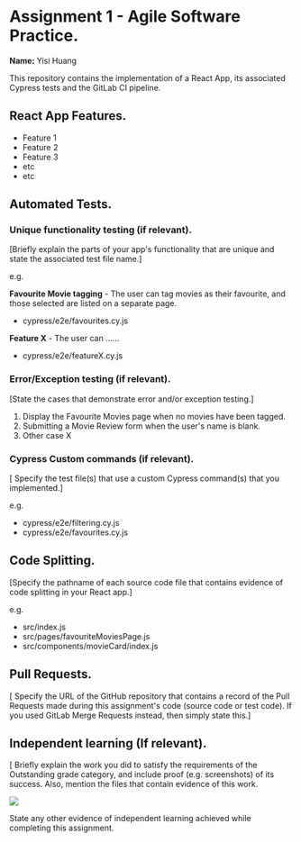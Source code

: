 # Assignment 1 - Agile Software Practice.

__Name:__ Yisi Huang

This repository contains the implementation of a React App, its associated Cypress tests and the GitLab CI pipeline.

## React App Features.

 
+ Feature 1
+ Feature 2
+ Feature 3
+ etc
+ etc

## Automated Tests.

### Unique functionality testing (if relevant).

[Briefly explain the parts of your app's  functionality that are unique and state the associated test file name.] 

e.g.

__Favourite Movie tagging__ - The user can tag movies as their favourite, and those selected are listed on a separate page.

+ cypress/e2e/favourites.cy.js

__Feature X__ - The user can ......

+ cypress/e2e/featureX.cy.js

### Error/Exception testing (if relevant).

[State the cases that demonstrate error and/or exception testing.]

1. Display the Favourite Movies page when no movies have been tagged.
1. Submitting a Movie Review form when the user's name is blank.
1. Other case X

### Cypress Custom commands (if relevant).

[ Specify the test file(s) that use a custom Cypress command(s) that you implemented.]

e.g.
+ cypress/e2e/filtering.cy.js
+ cypress/e2e/favourites.cy.js

## Code Splitting.

[Specify the pathname of each source code file that contains evidence of code splitting in your React app.]

e.g.
+ src/index.js
+ src/pages/favouriteMoviesPage.js
+ src/components/movieCard/index.js

## Pull Requests.

[ Specify the URL of the GitHub repository that contains a record of the Pull Requests made during this assignment's code (source code or test code). If you used GitLab Merge Requests instead, then simply state this.]

## Independent learning (If relevant).

[ Briefly explain the work you did to satisfy the requirements of the Outstanding grade category, and include proof (e.g. screenshots) of its success. Also, mention the files that contain evidence of this work.

![](./images/sample.png)

State any other evidence of independent learning achieved while completing this assignment.
